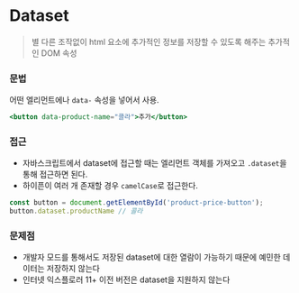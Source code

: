# Dataset
> 별 다른 조작없이 html 요소에 추가적인 정보를 저장할 수 있도록 해주는 추가적인 DOM 속성

### 문법
어떤 엘리먼트에나 `data-` 속성을 넣어서 사용.
```jsx
<button data-product-name="콜라">추가</button>
```

### 접근
- 자바스크립트에서 dataset에 접근할 때는 엘리먼트 객체를 가져오고 `.dataset`을 통해 접근하면 된다.
- 하이픈이 여러 개 존재할 경우 `camelCase`로 접근한다.
```jsx
const button = document.getElementById('product-price-button');
button.dataset.productName // 콜라
```

### 문제점
- 개발자 모드를 통해서도 저장된 dataset에 대한 열람이 가능하기 때문에 예민한 데이터는 저장하지 않는다
- 인터넷 익스플로러 11+ 이전 버전은 dataset을 지원하지 않는다
